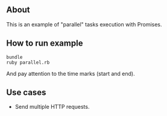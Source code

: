 About
-----

This is an example of "parallel" tasks execution with Promises.

How to run example
------------------

    bundle
    ruby parallel.rb

And pay attention to the time marks (start and end).

Use cases
---------

* Send multiple HTTP requests.
